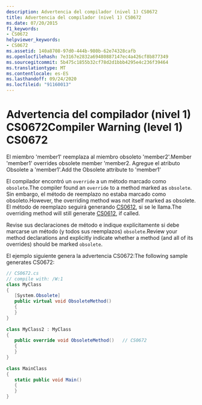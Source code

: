 ```yaml
---
description: Advertencia del compilador (nivel 1) CS0672
title: Advertencia del compilador (nivel 1) CS0672
ms.date: 07/20/2015
f1_keywords:
- CS0672
helpviewer_keywords:
- CS0672
ms.assetid: 140a8708-97d0-444b-980b-62e74328cafb
ms.openlocfilehash: 7e3167e2832a69480887147ec4a426cf8b877349
ms.sourcegitcommit: 5b475c1855b32cf78d2d1bbb4295e4c236f39464
ms.translationtype: MT
ms.contentlocale: es-ES
ms.lasthandoff: 09/24/2020
ms.locfileid: "91160013"
---
```

# <a name="compiler-warning-level-1-cs0672"></a><span data-ttu-id="14810-103">Advertencia del compilador (nivel 1) CS0672</span><span class="sxs-lookup"><span data-stu-id="14810-103">Compiler Warning (level 1) CS0672</span></span>

<span data-ttu-id="14810-104">El miembro 'member1' reemplaza al miembro obsoleto 'member2'.</span><span class="sxs-lookup"><span data-stu-id="14810-104">Member 'member1' overrides obsolete member 'member2.</span></span> <span data-ttu-id="14810-105">Agregue el atributo Obsolete a 'member1'.</span><span class="sxs-lookup"><span data-stu-id="14810-105">Add the Obsolete attribute to 'member1'</span></span>  
  
 <span data-ttu-id="14810-106">El compilador encontró un `override` a un método marcado como `obsolete`.</span><span class="sxs-lookup"><span data-stu-id="14810-106">The compiler found an `override` to a method marked as `obsolete`.</span></span> <span data-ttu-id="14810-107">Sin embargo, el método de reemplazo no estaba marcado como obsoleto.</span><span class="sxs-lookup"><span data-stu-id="14810-107">However, the overriding method was not itself marked as obsolete.</span></span> <span data-ttu-id="14810-108">El método de reemplazo seguirá generando [CS0612](./cs0612.md), si se le llama.</span><span class="sxs-lookup"><span data-stu-id="14810-108">The overriding method will still generate [CS0612](./cs0612.md), if called.</span></span>  
  
 <span data-ttu-id="14810-109">Revise sus declaraciones de método e indique explícitamente si debe marcarse un método (y todos sus reemplazos) `obsolete`.</span><span class="sxs-lookup"><span data-stu-id="14810-109">Review your method declarations and explicitly indicate whether a method (and all of its overrides) should be marked `obsolete`.</span></span>  
  
 <span data-ttu-id="14810-110">El ejemplo siguiente genera la advertencia CS0672:</span><span class="sxs-lookup"><span data-stu-id="14810-110">The following sample generates CS0672:</span></span>  
  
```csharp  
// CS0672.cs  
// compile with: /W:1  
class MyClass  
{  
   [System.Obsolete]  
   public virtual void ObsoleteMethod()  
   {  
   }  
}  
  
class MyClass2 : MyClass  
{  
   public override void ObsoleteMethod()   // CS0672  
   {  
   }  
}  
  
class MainClass  
{  
   static public void Main()  
   {  
   }  
}  
```
